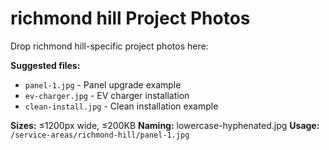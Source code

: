 # richmond hill Project Photos

Drop richmond hill-specific project photos here:

**Suggested files:**
- `panel-1.jpg` - Panel upgrade example
- `ev-charger.jpg` - EV charger installation
- `clean-install.jpg` - Clean installation example

**Sizes:** ≤1200px wide, ≤200KB
**Naming:** lowercase-hyphenated.jpg
**Usage:** `/service-areas/richmond-hill/panel-1.jpg`
